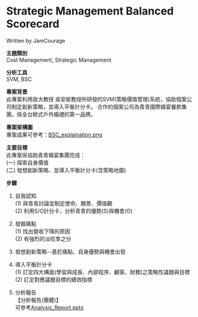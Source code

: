 # Strategic Management Balanced Scorecard
Written by JamCourage       

**主題類別**            
Cost Management, Strategic Management                      

**分析工具**      
SVM, BSC

**專案背景**                
此專案利用政大教授 吳安妮教授所研發的SVM(策略價值管理)系統，協助個案公司制定創新策略，並導入平衡計分卡。
合作的個案公司為青青國際婚宴餐飲集團，係全台歐式戶外婚禮的第一品牌。          

**專案架構圖**                        
專案成果可參考：[BSC_explaination.png](BSC_explaination.png)                

**主要目標**      
此專案係協助青青婚宴集團完成：            
(一) 探索自身價值                    
(二) 發想創新策略、並導入平衡計分卡(含策略地圖)                                     

**步驟**            
1. 自我認知      
	(1) 與青青討論並制定使命、願景、價值觀                 
	(2) 利用S/O計分卡，分析青青的優勢(S)與機會(O)                        
	
2. 發掘痛點      
	(1) 找出營收下降的原因           
	(2) 有強烈的淡旺季之分
	
3. 發想創新策略--基於痛點、自身優勢與機會出發                        

4. 導入平衡計分卡            
	(1) 訂定四大構面(學習與成長、內部程序、顧客、財務)之策略性議題與目標             
	(2) 訂定對應議題目標的績效指標
	
5. 分析報告                        
   【分析報告(團體)】            
   可參考[Analysis_Report.pptx](Analysis_Report.pptx)                                               
         
